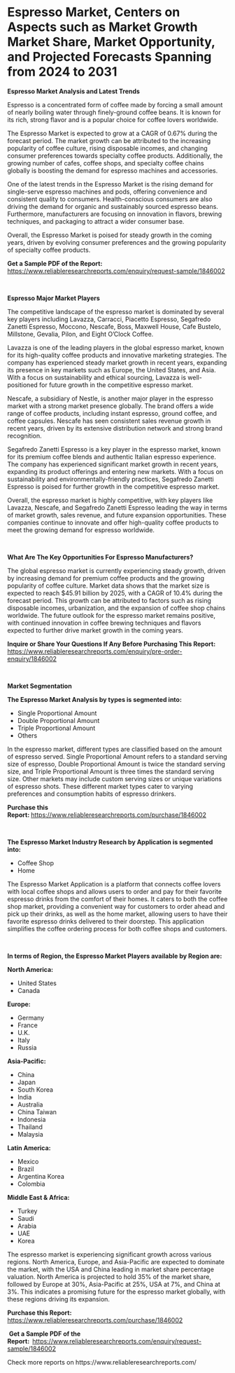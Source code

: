 <p><h1>Espresso Market, Centers on Aspects such as Market Growth Market Share, Market Opportunity, and Projected Forecasts Spanning from 2024 to 2031</h1></p><p><strong>Espresso Market Analysis and Latest Trends</strong></p>
<p><p>Espresso is a concentrated form of coffee made by forcing a small amount of nearly boiling water through finely-ground coffee beans. It is known for its rich, strong flavor and is a popular choice for coffee lovers worldwide.</p><p>The Espresso Market is expected to grow at a CAGR of 0.67% during the forecast period. The market growth can be attributed to the increasing popularity of coffee culture, rising disposable incomes, and changing consumer preferences towards specialty coffee products. Additionally, the growing number of cafes, coffee shops, and specialty coffee chains globally is boosting the demand for espresso machines and accessories.</p><p>One of the latest trends in the Espresso Market is the rising demand for single-serve espresso machines and pods, offering convenience and consistent quality to consumers. Health-conscious consumers are also driving the demand for organic and sustainably sourced espresso beans. Furthermore, manufacturers are focusing on innovation in flavors, brewing techniques, and packaging to attract a wider consumer base.</p><p>Overall, the Espresso Market is poised for steady growth in the coming years, driven by evolving consumer preferences and the growing popularity of specialty coffee products.</p></p>
<p><strong>Get a Sample PDF of the Report:&nbsp;</strong> <a href="https://www.reliableresearchreports.com/enquiry/request-sample/1846002">https://www.reliableresearchreports.com/enquiry/request-sample/1846002</a></p>
<p>&nbsp;</p>
<p><strong>Espresso Major Market Players</strong></p>
<p><p>The competitive landscape of the espresso market is dominated by several key players including Lavazza, Carracci, Piacetto Espresso, Segafredo Zanetti Espresso, Moccono, Nescafe, Boss, Maxwell House, Cafe Bustelo, Millstone, Gevalia, Pilon, and Eight O’Clock Coffee.</p><p>Lavazza is one of the leading players in the global espresso market, known for its high-quality coffee products and innovative marketing strategies. The company has experienced steady market growth in recent years, expanding its presence in key markets such as Europe, the United States, and Asia. With a focus on sustainability and ethical sourcing, Lavazza is well-positioned for future growth in the competitive espresso market.</p><p>Nescafe, a subsidiary of Nestle, is another major player in the espresso market with a strong market presence globally. The brand offers a wide range of coffee products, including instant espresso, ground coffee, and coffee capsules. Nescafe has seen consistent sales revenue growth in recent years, driven by its extensive distribution network and strong brand recognition.</p><p>Segafredo Zanetti Espresso is a key player in the espresso market, known for its premium coffee blends and authentic Italian espresso experience. The company has experienced significant market growth in recent years, expanding its product offerings and entering new markets. With a focus on sustainability and environmentally-friendly practices, Segafredo Zanetti Espresso is poised for further growth in the competitive espresso market.</p><p>Overall, the espresso market is highly competitive, with key players like Lavazza, Nescafe, and Segafredo Zanetti Espresso leading the way in terms of market growth, sales revenue, and future expansion opportunities. These companies continue to innovate and offer high-quality coffee products to meet the growing demand for espresso worldwide.</p></p>
<p>&nbsp;</p>
<p><strong>What Are The Key Opportunities For Espresso Manufacturers?</strong></p>
<p><p>The global espresso market is currently experiencing steady growth, driven by increasing demand for premium coffee products and the growing popularity of coffee culture. Market data shows that the market size is expected to reach $45.91 billion by 2025, with a CAGR of 10.4% during the forecast period. This growth can be attributed to factors such as rising disposable incomes, urbanization, and the expansion of coffee shop chains worldwide. The future outlook for the espresso market remains positive, with continued innovation in coffee brewing techniques and flavors expected to further drive market growth in the coming years.</p></p>
<p><strong>Inquire or Share Your Questions If Any Before Purchasing This Report:</strong> <a href="https://www.reliableresearchreports.com/enquiry/pre-order-enquiry/1846002">https://www.reliableresearchreports.com/enquiry/pre-order-enquiry/1846002</a></p>
<p>&nbsp;</p>
<p><strong>Market Segmentation</strong></p>
<p><strong>The Espresso Market Analysis by types is segmented into:</strong></p>
<p><ul><li>Single Proportional Amount</li><li>Double Proportional Amount</li><li>Triple Proportional Amount</li><li>Others</li></ul></p>
<p><p>In the espresso market, different types are classified based on the amount of espresso served. Single Proportional Amount refers to a standard serving size of espresso, Double Proportional Amount is twice the standard serving size, and Triple Proportional Amount is three times the standard serving size. Other markets may include custom serving sizes or unique variations of espresso shots. These different market types cater to varying preferences and consumption habits of espresso drinkers.</p></p>
<p><strong>Purchase this Report:&nbsp;</strong><a href="https://www.reliableresearchreports.com/purchase/1846002">https://www.reliableresearchreports.com/purchase/1846002</a></p>
<p>&nbsp;</p>
<p><strong>The Espresso Market Industry Research by Application is segmented into:</strong></p>
<p><ul><li>Coffee Shop</li><li>Home</li></ul></p>
<p><p>The Espresso Market Application is a platform that connects coffee lovers with local coffee shops and allows users to order and pay for their favorite espresso drinks from the comfort of their homes. It caters to both the coffee shop market, providing a convenient way for customers to order ahead and pick up their drinks, as well as the home market, allowing users to have their favorite espresso drinks delivered to their doorstep. This application simplifies the coffee ordering process for both coffee shops and customers.</p></p>
<p>&nbsp;</p>
<p><strong>In terms of Region, the Espresso Market Players available by Region are:</strong></p>
<p>
    <p> <strong> North America: </strong>
        <ul>
            <li>United States</li>
            <li>Canada</li>
        </ul>
        </p> 
    <p> <strong> Europe: </strong>
        <ul>
            <li>Germany</li>
            <li>France</li>
            <li>U.K.</li>
            <li>Italy</li>
            <li>Russia</li>
        </ul>
        </p> 
    <p> <strong> Asia-Pacific: </strong>
        <ul>
            <li>China</li>
            <li>Japan</li>
            <li>South Korea</li>
            <li>India</li>
            <li>Australia</li>
            <li>China Taiwan</li>
            <li>Indonesia</li>
            <li>Thailand</li>
            <li>Malaysia</li>
        </ul>
        </p> 
    <p> <strong> Latin America: </strong>
        <ul>
            <li>Mexico</li>
            <li>Brazil</li>
            <li>Argentina Korea</li>
            <li>Colombia</li>
        </ul>
        </p> 
    <p> <strong> Middle East & Africa: </strong>
        <ul>
            <li>Turkey</li>
            <li>Saudi</li>
            <li>Arabia</li>
            <li>UAE</li>
            <li>Korea</li>
        </ul>
    </p>
    </p>
<p><p>The espresso market is experiencing significant growth across various regions. North America, Europe, and Asia-Pacific are expected to dominate the market, with the USA and China leading in market share percentage valuation. North America is projected to hold 35% of the market share, followed by Europe at 30%, Asia-Pacific at 25%, USA at 7%, and China at 3%. This indicates a promising future for the espresso market globally, with these regions driving its expansion.</p></p>
<p><strong>Purchase this Report: </strong><a href="https://www.reliableresearchreports.com/purchase/1846002">https://www.reliableresearchreports.com/purchase/1846002</a></p>
<p>&nbsp;<strong>Get a Sample PDF of the Report:&nbsp;&nbsp;</strong><a href="https://www.reliableresearchreports.com/enquiry/request-sample/1846002">https://www.reliableresearchreports.com/enquiry/request-sample/1846002</a></p>
<p><strong></strong></p>
<p>Check more reports on https://www.reliableresearchreports.com/</p>